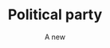 ---
subtitle: "A new"
title: "Political party"
image: "/images/author/chris-impey.jpeg"

description: "We are building the political party of the future. More representation for you, and a single app to stay connected with everything in your country"
---
